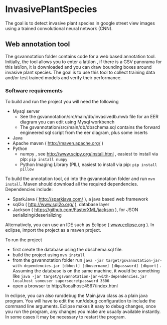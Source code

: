 # InvasivePlantSpecies
The goal is to detect invasive plant species in google street view images using a trained convolutional neural network (CNN).
## Web annotation tool
The gsvannotation folder contains code for a web based annotation tool.  Initially, the tool allows you to enter a lat/lon , if there is a GSV panorama for this lat/lon, it is downloaded and you can draw bounding boxes around invasive plant species.  The goal is to use this tool to collect training data and/or test trained models and verify their performance.

### Software requirements
To build and run the project you will need the following
* Mysql server
  * See the gsvannotation/src/main/db/invasivedb.mwb file for an EER diagram you can edit using Mysql workbench
  * The gsvannotation/src/main/db/dbschema.sql contains the forward engineered sql script from the eer diagram, plus some inserts
* Java
* Apache maven ( http://maven.apache.org/ ) 
* Python
  * numpy , see http://www.scipy.org/install.html , easiest to install via pip: `pip install numpy`
  * Python Imaging Library (PIL), easiest to install via pip: `pip install pillow`

To build the annotation tool, cd into the gsvannotation folder and run `mvn install`.  Maven should download all the required dependencies.  Dependencies include:
* SparkJava ( http://sparkjava.com/ ), a java based web framework
* sql2o ( http://www.sql2o.org/ ), database layer
* Jackson ( https://github.com/FasterXML/jackson ), for JSON serializing/deserializing 

Alternatively, you can use an IDE such as Eclipse ( www.eclipse.org ).  In eclipse, import the project as a maven project.

To run the project
* first create the database using the dbschema.sql file.  
* build the project using `mvn install`
* from the gsvannotation folder run `java -jar target/gsvannotation-jar-with-dependencies.jar [dbhost] [dbusername] [dbpassword] [dbport]` .  Assuming the database is on the same machine, it would be something like `java -jar target/gsvannotation-jar-with-dependencies.jar localhost someuser supersecretpassword 3306`
* open a browser to http://localhost:4567/index.html 

In eclipse, you can also run/debug the Main.java class as a plain java program.  You will have to edit the run/debug configuration to include the command line arguments.  Eclipse makes it easy to debug changes, once you run the program, any changes you make are usually available instantly.  In some cases it may be necessary to restart the program.
